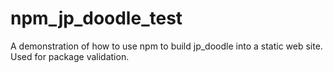 # npm_jp_doodle_test
A demonstration of how to use npm to build jp_doodle into a static web site.  Used for package validation.
